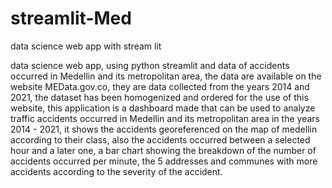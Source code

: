 # streamlit-Med
data science web app with stream lit 



data science web app, using python streamlit and data of accidents occurred in Medellin and its metropolitan area, the data are available on the website MEData.gov.co, they are data collected from the years 2014 and 2021, the dataset has been homogenized and ordered for the use of this website, this application is a dashboard made that can be used to analyze traffic accidents occurred in Medellin and its metropolitan area in the years 2014 - 2021, it shows the accidents georeferenced on the map of medellin according to their class, also the accidents occurred between a selected hour and a later one, a bar chart showing the breakdown of the number of accidents occurred per minute, the 5 addresses and communes with more accidents according to the severity of the accident. 
